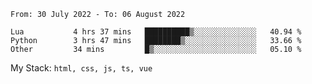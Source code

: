 <!--START_SECTION:waka-->

```text
From: 30 July 2022 - To: 06 August 2022

Lua           4 hrs 37 mins   ██████████▒░░░░░░░░░░░░░░   40.94 %
Python        3 hrs 47 mins   ████████▒░░░░░░░░░░░░░░░░   33.66 %
Other         34 mins         █▒░░░░░░░░░░░░░░░░░░░░░░░   05.10 %
```

<!--END_SECTION:waka-->
My Stack: `html, css, js, ts, vue`
